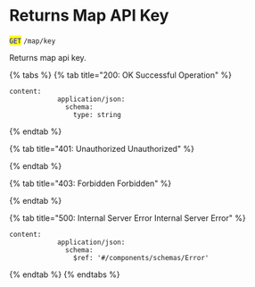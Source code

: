 # Returns Map API Key

<mark style="color:blue;">`GET`</mark> `/map/key`

Returns map api key.

{% tabs %}
{% tab title="200: OK Successful Operation" %}
```
content:
            application/json:
              schema:
                type: string
```
{% endtab %}

{% tab title="401: Unauthorized Unauthorized" %}

{% endtab %}

{% tab title="403: Forbidden Forbidden" %}

{% endtab %}

{% tab title="500: Internal Server Error Internal Server Error" %}
```
content:
            application/json:
              schema:
                $ref: '#/components/schemas/Error'
```
{% endtab %}
{% endtabs %}

